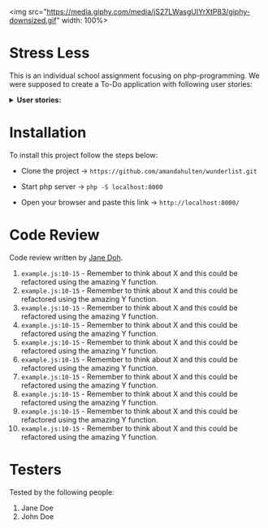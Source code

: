 <img src="https://media.giphy.com/media/jS27LWasgUIYrXtP83/giphy-downsized.gif" width: 100%>

# Stress Less

This is an individual school assignment focusing on php-programming. We were supposed to create a To-Do application with following user stories:

<details><summary><b> User stories:</b></summary>

- As a user I should be able to create an account.
- As a user I should be able to login.
- As a user I should be able to logout.
- As a user I should be able to edit my account email and password.
- As a user I should be able to upload a profile avatar image.
- As a user I should be able to create new tasks with title, description and deadline date.
- As a user I should be able to edit my tasks.
- As a user I should be able to delete my tasks.
- As a user I should be able to mark tasks as completed.
- As a user I should be able to mark tasks as uncompleted.
- As a user I'm able to create new task lists with title.
- As a user I'm able to edit my task lists.
- As a user I'm able to delete my task lists along with all tasks.
- As a user I'm able to add a task to a list.
- As a user I'm able to view all tasks.
- As a user I'm able to view all tasks within a list.
- As a user I'm able to view all tasks which should be completed today.
    
**Extra:** 
- As a user I'm able to remove a task from a list.

</details>

# Installation

To install this project follow the steps below: 

- Clone the project -> ``` https://github.com/amandahulten/wunderlist.git ```

- Start php server -> ```php -S localhost:8000```

- Open your browser and paste this link -> ```http://localhost:8000/```

# Code Review

Code review written by [Jane Doh](https://github.com/username).

1. `example.js:10-15` - Remember to think about X and this could be refactored using the amazing Y function.
2. `example.js:10-15` - Remember to think about X and this could be refactored using the amazing Y function.
3. `example.js:10-15` - Remember to think about X and this could be refactored using the amazing Y function.
4. `example.js:10-15` - Remember to think about X and this could be refactored using the amazing Y function.
5. `example.js:10-15` - Remember to think about X and this could be refactored using the amazing Y function.
6. `example.js:10-15` - Remember to think about X and this could be refactored using the amazing Y function.
7. `example.js:10-15` - Remember to think about X and this could be refactored using the amazing Y function.
8. `example.js:10-15` - Remember to think about X and this could be refactored using the amazing Y function.
9. `example.js:10-15` - Remember to think about X and this could be refactored using the amazing Y function.
10. `example.js:10-15` - Remember to think about X and this could be refactored using the amazing Y function.

# Testers

Tested by the following people:

1. Jane Doe
2. John Doe
